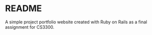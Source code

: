 # README

A simple project portfolio website created with Ruby on Rails as a final assignment for CS3300.
